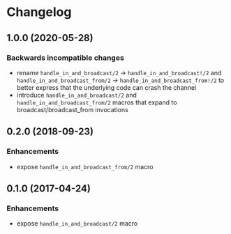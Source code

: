 # Changelog

## 1.0.0 (2020-05-28)

### Backwards incompatible changes
  - rename `handle_in_and_broadcast/2` -> `handle_in_and_broadcast!/2` and `handle_in_and_broadcast_from/2` -> `handle_in_and_broadcast_from!/2` to better express that the underlying code can crash the channel
  - introduce `handle_in_and_broadcast/2` and `handle_in_and_broadcast_from/2` macros that expand to broadcast/broadcast_from invocations

## 0.2.0 (2018-09-23)

### Enhancements
  - expose `handle_in_and_broadcast_from/2` macro

## 0.1.0 (2017-04-24)

### Enhancements
  - expose `handle_in_and_broadcast/2` macro



